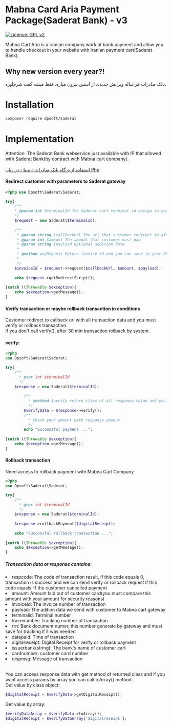 # Mabna Card Aria Payment Package(Saderat Bank) - v3

[![License: GPL v2](https://img.shields.io/badge/License-GPL%20v2-blue.svg)](https://www.gnu.org/licenses/old-licenses/gpl-2.0.en.html)

Mabna Cart Aria is a iranian company work at bank payment and allow you to handle checkout in your website with iranian payment cart(Saderat Bank).

## Why new version every year?!
بانک صادرات هر ساله ویرایش جدیدی از آستین بیرون میاره. فقط میشه گفت شرم‌آوره. 

# Installation
``` bash
composer require dpsoft/saderat
```

# Implementation
Attention: The Saderat Bank webservice just available with IP that allowed with Saderat Bank(by contract with Mabna cart company).
<br><br>[استفاده از درگاه بانک صادرات - مبنا - در زبان Php](https://dpsoft.ir/news/27/%D8%A7%D8%B3%D8%AA%D9%81%D8%A7%D8%AF%D9%87-%D8%A7%D8%B2-%D8%AF%D8%B1%DA%AF%D8%A7%D9%87-%D8%A8%D8%A7%D9%86%DA%A9-%D8%B5%D8%A7%D8%AF%D8%B1%D8%A7%D8%AA-%D9%85%D8%A8%D9%86%D8%A7-%D8%AF%D8%B1-%D8%B2%D8%A8%D8%A7%D9%86-php)
#### Redirect customer with parameters to Saderat gateway
```php
<?php use Dpsoft\Saderat\Saderat;

try{
    /**
    * @param int $terminalId The Saderat cart terminal id assign to you 
    */
    $request = new Saderat($terminalId);
	
    /**
     * @param string $callbackUrl The url that customer redirect to after payment
     * @param int $amount The amount that customer must pay
     * @param string $payload Optional addition data
	 *
	 * @method payRequest Return invoice id and you can save in your DB
	 *
     */
    $invoiceId = $request->request($callbackUrl, $amount, $payload);
	
    echo $request->getRedirectScript();
   
}catch (\Throwable $exception){
    echo $exception->getMessage();
}
```
#### Verify transaction or maybe rollback transaction in conditions
Customer redirect to callback url with all transaction data and you must verify or rollback transaction.
<br>If you don't call verify(), after 30 min transaction rollback by system.
#### verify:
```php
<?php
use Dpsoft\Saderat\Saderat;

try{
    /**
      * @var int $terminalId
      */
    $response = new Saderat($terminalId);
	
        /**
          * @method $verify return class of all response value and you can convert to array by toArray() method
          */
        $verifyData = $response->verify();
        /**
          * Check your amount with response amount
          */
        echo "Successful payment ...";
       
}catch (\Throwable $exception){
    echo $exception->getMessage();
}
```
#### Rollback transaction
Need access to rollback payment with Mabna Cart Company
```php
<?php
use Dpsoft\Saderat\Saderat;

try{
    /**
      * @var int $terminalId
      */
    $response = new Saderat($terminalId);
	
    $response->rollbackPayment($digitalReceipt);
    	
    echo "Successful rollback transaction ...";
       
}catch (\Throwable $exception){
    echo $exception->getMessage();
}
```
##### Transaction data or response contains:
<li>respcode: The code of transaction result, if this code equals 0, transaction is success and we can send verify or rollback request if this code equals -1 the customer cancelled payment</li>
<li>amount: Amount laid out of customer card(you must compare this amount with your amount for security reasons)</li>
<li>invoiceid: The invoice number of transaction</li>
<li>payload: The adition data we send with customer to Mabna cart gateway</li>
<li>terminalid: Terminal number</li>
<li>tracenumber: Tracking number of transaction</li>
<li>rrn: Bank document numer, this number generate by gateway and must save for tracking if it was needed</li>
<li>datepaid: Time of transaction</li>
<li>digitalreceipt: Digital Receipt for verify or rollback payment</li>
<li>issuerbank(string): The bank's name of customer cart</li>
<li>cardnumber: customer card number</li>
<li>respmsg: Message of transaction</li>

<br>You can access response data with get method of returned class and if you want access params by array you can call toArray() method.
<br>
Get value by class object:
 ```php
 $digitalReceipt = $verifyData->getDigitalReceipt();
 ```
Get value by array:
```php
$verifyDataArray = $verifyData->toArray();
$digitalReceipt = $verifyDataArray['digitalreceipt'];
```




  


